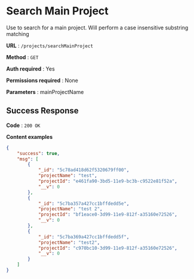 # Search Main Project

Use to search for a  main project. Will perform a case insensitive substring matching

**URL** : `/projects/searchMainProject`

**Method** : `GET`

**Auth required** : Yes

**Permissions required** : None

**Parameters** : mainProjectName

## Success Response

**Code** : `200 OK`

**Content examples**


```json
{
    "success": true,
    "msg": [
        {
            "_id": "5c78ad418d62f5320679ff00",
            "projectName": "test",
            "projectId": "e461fa90-3bd5-11e9-bc3b-c9522e81f52a",
            "__v": 0
        },
        {
            "_id": "5c7ba357a427cc1bffdedd5e",
            "projectName": "test 2",
            "projectId": "bf1eace0-3d99-11e9-812f-a35160e72526",
            "__v": 0
        },
        {
            "_id": "5c7ba369a427cc1bffdedd5f",
            "projectName": "test2",
            "projectId": "c970bc10-3d99-11e9-812f-a35160e72526",
            "__v": 0
        }
    ]
}
```
